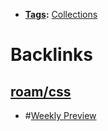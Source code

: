 - **[Tags](<Tags.md>):** [Collections](<Collections.md>)

# Backlinks
## [roam/css](<roam/css.md>)
- #[Weekly Preview](<Weekly Preview.md>)

